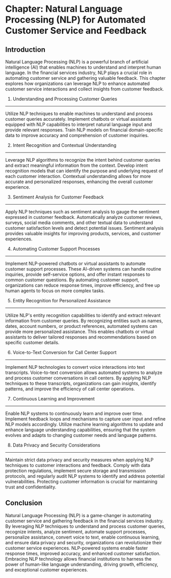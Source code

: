 Chapter: Natural Language Processing (NLP) for Automated Customer Service and Feedback
======================================================================================

Introduction
------------

Natural Language Processing (NLP) is a powerful branch of artificial intelligence (AI) that enables machines to understand and interpret human language. In the financial services industry, NLP plays a crucial role in automating customer service and gathering valuable feedback. This chapter explores how organizations can leverage NLP to enhance automated customer service interactions and collect insights from customer feedback.

1. Understanding and Processing Customer Queries
------------------------------------------------

Utilize NLP techniques to enable machines to understand and process customer queries accurately. Implement chatbots or virtual assistants equipped with NLP capabilities to interpret natural language input and provide relevant responses. Train NLP models on financial domain-specific data to improve accuracy and comprehension of customer inquiries.

2. Intent Recognition and Contextual Understanding
--------------------------------------------------

Leverage NLP algorithms to recognize the intent behind customer queries and extract meaningful information from the context. Develop intent recognition models that can identify the purpose and underlying request of each customer interaction. Contextual understanding allows for more accurate and personalized responses, enhancing the overall customer experience.

3. Sentiment Analysis for Customer Feedback
-------------------------------------------

Apply NLP techniques such as sentiment analysis to gauge the sentiment expressed in customer feedback. Automatically analyze customer reviews, surveys, social media comments, and other textual data to understand customer satisfaction levels and detect potential issues. Sentiment analysis provides valuable insights for improving products, services, and customer experiences.

4. Automating Customer Support Processes
----------------------------------------

Implement NLP-powered chatbots or virtual assistants to automate customer support processes. These AI-driven systems can handle routine inquiries, provide self-service options, and offer instant responses to common customer questions. By automating customer support, organizations can reduce response times, improve efficiency, and free up human agents to focus on more complex tasks.

5. Entity Recognition for Personalized Assistance
-------------------------------------------------

Utilize NLP's entity recognition capabilities to identify and extract relevant information from customer queries. By recognizing entities such as names, dates, account numbers, or product references, automated systems can provide more personalized assistance. This enables chatbots or virtual assistants to deliver tailored responses and recommendations based on specific customer details.

6. Voice-to-Text Conversion for Call Center Support
---------------------------------------------------

Implement NLP technologies to convert voice interactions into text transcripts. Voice-to-text conversion allows automated systems to analyze and process customer conversations in call centers. By applying NLP techniques to these transcripts, organizations can gain insights, identify patterns, and improve the efficiency of call center operations.

7. Continuous Learning and Improvement
--------------------------------------

Enable NLP systems to continuously learn and improve over time. Implement feedback loops and mechanisms to capture user input and refine NLP models accordingly. Utilize machine learning algorithms to update and enhance language understanding capabilities, ensuring that the system evolves and adapts to changing customer needs and language patterns.

8. Data Privacy and Security Considerations
-------------------------------------------

Maintain strict data privacy and security measures when applying NLP techniques to customer interactions and feedback. Comply with data protection regulations, implement secure storage and transmission protocols, and regularly audit NLP systems to identify and address potential vulnerabilities. Protecting customer information is crucial for maintaining trust and confidentiality.

Conclusion
----------

Natural Language Processing (NLP) is a game-changer in automating customer service and gathering feedback in the financial services industry. By leveraging NLP techniques to understand and process customer queries, recognize intents, analyze sentiment, automate support processes, personalize assistance, convert voice to text, enable continuous learning, and ensure data privacy and security, organizations can revolutionize their customer service experiences. NLP-powered systems enable faster response times, improved accuracy, and enhanced customer satisfaction. Embracing NLP technology allows financial institutions to harness the power of human-like language understanding, driving growth, efficiency, and exceptional customer experiences.

